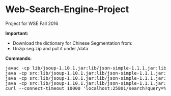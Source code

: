 # Web-Search-Engine-Project
Project for WSE Fall 2016

**Important:**
- Download the dictionary for Chinese Segmentation from: 
- Unzip seg.zip and put it under /data

**Commands:**
<pre>javac -cp lib/jsoup-1.10.1.jar:lib/json-simple-1.1.1.jar:lib/slf4j-api.jar:lib/slf4j-simple.jar:lib/stanford-segmenter-3.6.0.jar src/edu/nyu/cs/cs2580/*.java
java -cp src:lib/jsoup-1.10.1.jar:lib/json-simple-1.1.1.jar:lib/slf4j-api.jar:lib/slf4j-simple.jar:lib/stanford-segmenter-3.6.0.jar edu.nyu.cs.cs2580.SearchEngine --mode=crawl --options=conf/engine.conf
java -cp src:lib/jsoup-1.10.1.jar:lib/json-simple-1.1.1.jar:lib/slf4j-api.jar:lib/slf4j-simple.jar:lib/stanford-segmenter-3.6.0.jar edu.nyu.cs.cs2580.SearchEngine --mode=index --options=conf/engine.conf
java -cp src:lib/jsoup-1.10.1.jar:lib/json-simple-1.1.1.jar:lib/slf4j-api.jar:lib/slf4j-simple.jar:lib/stanford-segmenter-3.6.0.jar edu.nyu.cs.cs2580.SearchEngine --mode=serve --port=25801 --options=conf/engine.conf
curl --connect-timeout 10000 'localhost:25801/search?query=%E6%9D%83%E5%88%A9'</pre> 
